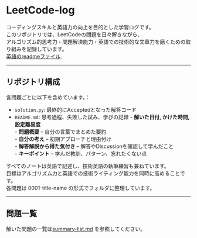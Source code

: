 # LeetCode-log

コーディングスキルと英語力の向上を目的とした学習ログです。  
このリポジトリでは、LeetCodeの問題を日々解きながら、  
アルゴリズム的思考力・問題解決能力・英語での技術的な文章力を磨くための取り組みを記録しています。  
[英語のreadmeファイル](./README.md). 

---

## リポジトリ構成
各問題ごとに以下を含めています。：
- `solution.py`: 最終的にAcceptedとなった解答コード
- `README.md`: 思考過程、失敗した試み、学びの記録
       - **解いた日付, かけた時間, 設定難易度**  
       - **問題概要** – 自分の言葉でまとめた要約     
       - **自分の考え** – 初期アプローチと理由付け  
       - **解答解説から得た気付き** – 解答やDiscussionを確認して学んだこと  
       - **キーポイント** – 学んだ教訓、パターン、忘れたくない点  

すべてのノートは英語で記述し、技術英語の執筆練習も兼ねています。  
目標はアルゴリズム力と英語での技術ライティング能力を同時に高めることです。  
各問題は 0001-title-name の形式でフォルダに整理しています。  

---

## 問題一覧
解いた問題の一覧は[summary-list.md](./summary-list.md) を参照してください。  